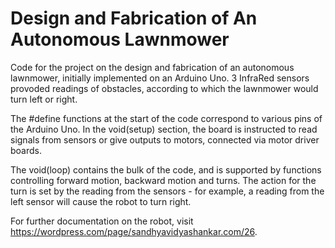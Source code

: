# Design and Fabrication of An Autonomous Lawnmower
Code for the project on the design and fabrication of an autonomous lawnmower, initially implemented on an Arduino Uno. 3 InfraRed sensors provoded readings of obstacles, according to which the lawnmower would turn left or right. 

The #define functions at the start of the code correspond to various pins of the Arduino Uno. In the void(setup) section, the board is instructed to read signals from sensors or give outputs to motors, connected via motor driver boards. 

The void(loop) contains the bulk of the code, and is supported by functions controlling forward motion, backward motion and turns. The action for the turn is set by the reading from the sensors - for example, a reading from the left sensor will cause the robot to turn right. 

For further documentation on the robot, visit https://wordpress.com/page/sandhyavidyashankar.com/26.
